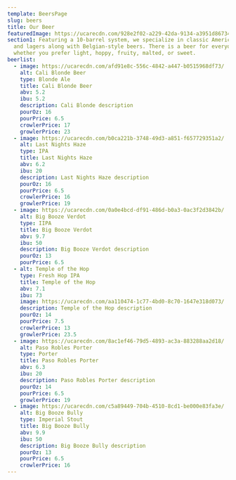 ```yaml
---
template: BeersPage
slug: beers
title: Our Beer
featuredImage: https://ucarecdn.com/928e2f02-a229-42da-9134-a3951d86734b/-/crop/1970x1367/18,233/-/preview/
section1: Featuring a 10-barrel system, we specialize in classic American ales
  and lagers along with Belgian-style beers. There is a beer for everyone -
  whether you prefer light, hoppy, fruity, malted, or sweet.
beerlist:
  - image: https://ucarecdn.com/afd91e8c-556c-4842-a447-b0515968df73/
    alt: Cali Blonde Beer
    type: Blonde Ale
    title: Cali Blonde Beer
    abv: 5.2
    ibu: 5.2
    description: Cali Blonde description
    pourOz: 16
    pourPrice: 6.5
    crowlerPrice: 17
    growlerPrice: 23
  - image: https://ucarecdn.com/b0ca221b-3748-49d3-a851-f657729351a2/
    alt: Last Nights Haze
    type: IPA
    title: Last Nights Haze
    abv: 6.2
    ibu: 20
    description: Last Nights Haze description
    pourOz: 16
    pourPrice: 6.5
    crowlerPrice: 16
    growlerPrice: 19
  - image: https://ucarecdn.com/0a0e4bcd-df91-486d-b0a3-0ac3f2d3842b/
    alt: Big Booze Verdot
    type: IIPA
    title: Big Booze Verdot
    abv: 9.7
    ibu: 50
    description: Big Booze Verdot description
    pourOz: 13
    pourPrice: 6.5
  - alt: Temple of the Hop
    type: Fresh Hop IPA
    title: Temple of the Hop
    abv: 7.1
    ibu: 73
    image: https://ucarecdn.com/aa110474-1c77-4bd0-8c70-1647e318d073/
    description: Temple of the Hop description
    pourOz: 14
    pourPrice: 7.5
    crowlerPrice: 13
    growlerPrice: 23.5
  - image: https://ucarecdn.com/8ac1ef46-79d5-4893-ac3a-883288aa2d18/
    alt: Paso Robles Porter
    type: Porter
    title: Paso Robles Porter
    abv: 6.3
    ibu: 20
    description: Paso Robles Porter description
    pourOz: 14
    pourPrice: 6.5
    growlerPrice: 19
  - image: https://ucarecdn.com/c5a89449-704b-4510-8cd1-be000e83fa3e/
    alt: Big Booze Bully
    type: Imperial Stout
    title: Big Booze Bully
    abv: 9.9
    ibu: 50
    description: Big Booze Bully description
    pourOz: 13
    pourPrice: 6.5
    crowlerPrice: 16
---
```

